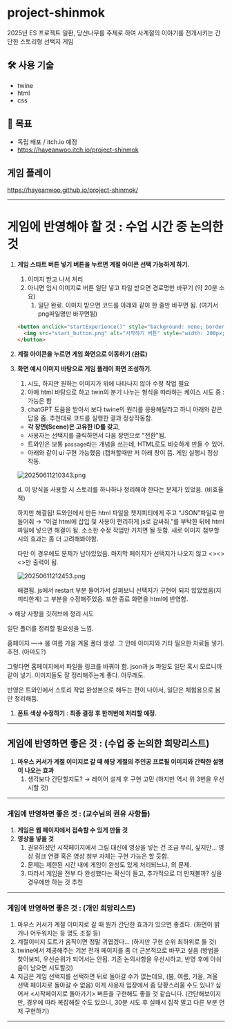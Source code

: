 # project-shinmok
2025년 ES 프로젝트 일환, 당산나무를 주제로 하여 사계절의 이야기를 전개시키는 간단한 스토리형 선택지 게임 

## 🛠️ 사용 기술
- twine
- html
- css

## 📌 목표
- 독립 배포 / itch.io 예정
- https://hayeanwoo.itch.io/project-shinmok

## 게임 플레이

https://hayeanwoo.github.io/project-shinmok/

---

# 게임에 반영해야 할 것 : 수업 시간 중 논의한 것

1. **게임 스타트 버튼 넣기 버튼을 누르면 계절 아이콘 선택 가능하게 하기.** 
    1. 이미지 받고 나서 처리
    2. 아니면 임시 이미지로 버튼 일단 넣고 파일 받으면 경로명만 바꾸기 (약 20분 소요)
        1. 일단 완료. 이미지 받으면 코드를 아래와 같이 한 줄만 바꾸면 됨. (여기서 png파일명만 바꾸면됨)
    
    ```html
    <button onclick="startExperience()" style="background: none; border: none; padding: 0; cursor: pointer;">
      <img src="start_button.png" alt="시작하기 버튼" style="width: 200px; height: auto;">
    </button>
    ```
    
2. **계절 아이콘을 누르면 게임 화면으로 이동하기  (완료)**
3. **화면 예시 이미지 바탕으로 게임 플레이 화면 조성하기.** 
    1. 시도, 하지만 원하는 이미지가 위에 나타나지 않아 수정 작업 필요 
    2. 아예 html 바탕으로 하고 twin의 분기 나누는 형식을 따라하는 케이스 시도 중 : 가능은 함
    3. chatGPT 도움을 받아서 보다 twine의 원리를 응용해달라고 하니 아래와 같은 답을 줌. 추천대로 코드를 실행한 결과 정상작동함.
    - **각 장면(Scene)은 고유한 ID를 갖고**,
    - 사용자는 선택지를 클릭하면서 다음 장면으로 "전환"됨.
    - 트와인은 보통 `passage`라는 개념을 쓰는데, HTML로도 비슷하게 만들 수 있어.
    - 아래와 같이 ui 구현 가능했음 (캡쳐할때만 저 아래 창이 뜸. 게임 실행시 정상 작동.
    
    ![20250611210343.png](attachment:740d57f9-2103-489a-91d3-22292984c814:20250611210343.png)
    
    d. 이 방식을 사용할 시 스토리를 하나하나 정리해야 한다는 문제가 있었음. (비효율적)
    
    하지만 해결됨! 트와인에서 만든 html 파일을 챗지피티에게 주고 “JSON”파일로 만들어줘 → “이걸 html에 삽입 및 사용이 편리하게 js로 감싸줘.”를 부탁한 뒤에 html 파일에 넣으면 해결이 됨. 소소한 수정 작업만 거치면 될 듯함. 새로 이미지 첨부할 시의 효과는 좀 더 고려해봐야함. 
    
    다만 이 경우에도 문제가 남아있었음. 마지막 페이지가 선택지가 나오지 않고 <><><>만 출력이 됨. 
    
    ![20250611212453.png](attachment:c76b4bef-9c4c-4b95-9551-7e71b926ad00:20250611212453.png)
    
    해결됨. js에서 restart 부분 들어가서 살펴보니 선택지가 구현이 되지 않았었음(지피티한계) 그 부분을 수정해주었음. 또한 종료 화면을 html에 반영함. 
    

→ 해당 사항을 깃허브에 정리 시도 

일단 폴더를 정리할 필요성을 느낌. 

홈페이지 —→ 봄 여름 가을 겨울 폴더 생성. 그 안에 이미지와 기타 필요한 자료들 넣기. 추천. (아마도?)

그렇다면 홈페이지에서 파일들 링크를 바꿔야 함. json과 js 파일도 일단 혹시 모르니까 같이 넣기. 이미지들도 잘 정리해주는게 좋다. 아무래도. 

반영은 트와인에서 스토리 작업 완성본으로 해두는 편이 나아서, 일단은 체험용으로 봄만 정리해둠. 

1. **폰트 색상 수정하기 : 최종 결정 후 한꺼번에 처리할 예정.** 

---

## 게임에 반영하면 좋은 것 : (수업 중 논의한 희망리스트)

1. **마우스 커서가 계절 이미지로 갈 때 해당 계절의 주인공 프로필 이미지와 간략한 설명이 나오는 효과**
    1. 생각보다 간단할지도? → 레이어 설계 후 구현 고민 (하지만 역시 위 3번을 우선시할 것)

---

### 게임에 반영하면 좋은 것 : (교수님의 권유 사항들)

1. **게임은 웹 페이지에서 접속할 수 있게 만들 것**
2. **영상을 넣을 것** 
    1. 권유하셨던 시작페이지에서 그림 대신에 영상을 넣는 건 조금 무리, 싶지만... 영상 링크 연결 혹은 영상 첨부 자체는 구현 가능은 할 듯함.
    2.  문제는 제한된 시간 내에 게임이 완성도 있게 처리되느냐, 의 문제.
    3. 따라서 게임을 전부 다 완성했다는 확신이 들고, 추가적으로 더 만져볼까? 싶을 경우에만 하는 것 추천

---

### 게임에 반영하면 좋은 것 : (개인 희망리스트)

1. 마우스 커서가 계절 이미지로 갈 때 뭔가 간단한 효과가 있으면 좋겠다. (화면이 밝거나 어두워지는 등 명도 조절 등)
2. 계절이미지 도트가 움직이면 정말 귀엽겠다... (하지만 구현 순위 최하위로 둘 것)
3. twine에서 제공해주는 기본 전개 페이지를 좀 더 근본적으로 바꾸고 싶음 (방법을 찾아보되, 우선순위가 되어서는 안됨. 기존 논의사항을 우선시하고, 반영 후에 아쉬움이 남으면 시도할것)
4. 지금은 게임 선택지를 선택하면 뒤로 돌아갈 수가 없는데요, (봄, 여름, 가을, 겨울 선택 페이지로 돌아갈 수 없음) 이게 사용자 입장에서 좀 당황스러울 수도 있나? 싶어서 <시작페이지로 돌아가기> 버튼을 구현해도 좋을 것 같습니다. (간단해보이지만, 경우에 따라 복잡해질 수도 있으니, 30분 시도 후 실패시 집착 말고 다른 부분 먼저 구현하기)

---
